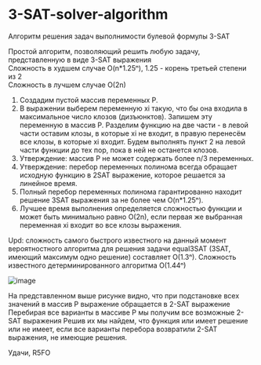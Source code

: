 # 3-SAT-solver-algorithm
Алгоритм  решения задач выполнимости булевой формулы 3-SAT

Простой алгоритм, позволяющий решить любую задачу, представленную в виде 3-SAT выражения<br/>
Сложность в худшем случае O(n*1.25ⁿ), 1.25 - корень третьей степени из 2<br/>
Сложность в лучшем случае O(2n)

1. Создадим пустой массив переменных P. 
2. В выражении выберем переменную xi такую, что бы она входила в максимальное число клозов (дизъюнктов). Запишем эту переменную в массив P. Разделим функцию на две части - в левой части оставим клозы, в которые xi не входит, в правую перенесём все клозы, в которые xi входит. Будем выполнять пункт 2 на левой части функции до тех пор, пока в ней не останется клозов. 
3. Утверждение: массив P не может содержать более n/3 переменных.
4. Утверждение: перебор переменных полинома всегда обращает исходную функцию в 2SAT выражение, которое решается за линейное время.
5. Полный перебор переменных полинома гарантированно находит решение 3SAT выражения за не более чем O(n*1.25ⁿ). 
6. Лучшее время выполнения определяется сложностью функции и может быть минимально равно O(2n), если первая же выбранная переменная xi входит во все клозы выражения.


Upd: сложность самого быстрого известного на данный момент вероятностного алгоритма для решения задачи equal3SAT (3SAT, имеющий максимум одно решение) составляет O(1.3ⁿ).
Сложность известного детерминированного алгоритма O(1.44ⁿ)

![image](https://github.com/user-attachments/assets/59e30b0b-b6b4-43f8-8dff-8506a1138711)

На представленном выше рисунке видно, что при подстановке всех значений в массив P выражение обращается в 2-SAT выражение
Перебирая все варианты в массиве P мы получим все возможные 2-SAT выражения
Решив их мы найдем, что функция или имеет решение или не имеет, если все варианты перебора возвратили 2-SAT выражения, не имеющие решения.

Удачи, R5FO
